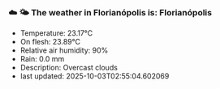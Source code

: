 ### ☁️ 🌤️  The weather in Florianópolis is: Florianópolis

- Temperature: 23.17°C
- On flesh: 23.89°C
- Relative air humidity: 90%
- Rain: 0.0 mm
- Description: Overcast clouds
- last updated: 2025-10-03T02:55:04.602069
